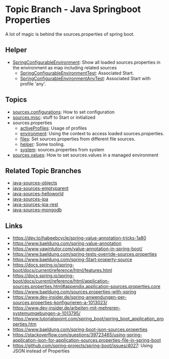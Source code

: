 # Topic Branch - Java Springboot Properties

A lot of magic is behind the sources.properties of spring boot.

## Helper
* [SpringConfigurableEnvironment](test/sources/properties/helper/SpringConfigurableEnvironment.java): Show all loaded sources.properties in the environment as map including related sources
  * [SpringConfigurableEnvironmentTest](test/sources/properties/helper/SpringConfigurableEnvironmentTest.java): Associated Start.
  * [SpringConfigurableEnvironmentAnyTest](test/sources/properties/helper/SpringConfigurableEnvironmentAnyTest.java): Associated Start with profile 'any'.


## Topics
* [sources.configurations](test/sources/configurations): How to set configuration
* [sources.misc](test/sources/configurations): stuff to Start or initialized
* sources.properties
  * [activeProfiles](test/sources/properties/activeProfiles): Usage of profiles
  * [environment](test/sources/properties/environment): Using the context to access loaded sources.properties.
  * [files](test/sources/properties/files): Set sources.properties from different file sources.
  * [helper](test/sources/properties/helper): Some tooling.
  * [system](test/sources/properties/system): sources.properties from system
* [sources.values](test/springbootvalues): How to set sources.values in a managed environment



## Related Topic Branches
* [java-sources-objects](../../tree/java-springboot-objects)
* [java-sources-emptyparent](../../tree/java-springboot-emptyparent)
* [java-sources-helloworld](../../tree/javaspring-boot-helloworld)
* [java-sources-jpa](../../tree/java-springboot-jpa)
* [java-sources-jpa-rest](../../tree/java-springboot-jpa-rest)
* [java-sources-mongodb](../../tree/java-springboot-mongodb)

## Links
* https://dev.to/habeebcycle/spring-value-annotation-tricks-1a80
* https://www.baeldung.com/spring-value-annotation
* https://www.yawintutor.com/value-annotation-in-spring-boot/
* https://www.baeldung.com/spring-tests-override-sources.properties
* https://www.baeldung.com/spring-Start-property-source
* https://docs.spring.io/spring-boot/docs/current/reference/html/features.html
* https://docs.spring.io/spring-boot/docs/current/reference/html/application-sources.properties.html#appendix.application-sources.properties.core
* https://www.baeldung.com/sources.properties-with-spring
* https://www.dev-insider.de/spring-anwendungen-per-sources.properties-konfigurieren-a-1013023/
* https://www.dev-insider.de/arbeiten-mit-mehreren-systemumgebungen-a-1013795/
* https://www.tutorialspoint.com/spring_boot/spring_boot_application_properties.htm
* https://www.baeldung.com/spring-boot-json-sources.properties
* https://stackoverflow.com/questions/39723465/using-spring-application-json-for-application-sources.properties-file-in-spring-boot
* https://github.com/spring-projects/spring-boot/issues/4027: Using JSON instead of Properties
